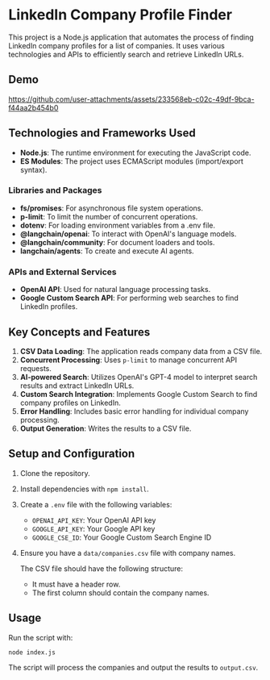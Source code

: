 # LinkedIn Company Profile Finder

This project is a Node.js application that automates the process of finding LinkedIn company profiles for a list of companies. It uses various technologies and APIs to efficiently search and retrieve LinkedIn URLs.

## Demo

https://github.com/user-attachments/assets/233568eb-c02c-49df-9bca-f44aa2b454b0

## Technologies and Frameworks Used

- **Node.js**: The runtime environment for executing the JavaScript code.
- **ES Modules**: The project uses ECMAScript modules (import/export syntax).

### Libraries and Packages

- **fs/promises**: For asynchronous file system operations.
- **p-limit**: To limit the number of concurrent operations.
- **dotenv**: For loading environment variables from a .env file.
- **@langchain/openai**: To interact with OpenAI's language models.
- **@langchain/community**: For document loaders and tools.
- **langchain/agents**: To create and execute AI agents.

### APIs and External Services

- **OpenAI API**: Used for natural language processing tasks.
- **Google Custom Search API**: For performing web searches to find LinkedIn profiles.

## Key Concepts and Features

1. **CSV Data Loading**: The application reads company data from a CSV file.
2. **Concurrent Processing**: Uses `p-limit` to manage concurrent API requests.
3. **AI-powered Search**: Utilizes OpenAI's GPT-4 model to interpret search results and extract LinkedIn URLs.
4. **Custom Search Integration**: Implements Google Custom Search to find company profiles on LinkedIn.
5. **Error Handling**: Includes basic error handling for individual company processing.
6. **Output Generation**: Writes the results to a CSV file.

## Setup and Configuration

1. Clone the repository.
2. Install dependencies with `npm install`.
3. Create a `.env` file with the following variables:
   - `OPENAI_API_KEY`: Your OpenAI API key
   - `GOOGLE_API_KEY`: Your Google API key
   - `GOOGLE_CSE_ID`: Your Google Custom Search Engine ID
4. Ensure you have a `data/companies.csv` file with company names.

	The CSV file should have the following structure:

	- It must have a header row.
	- The first column should contain the company names.

## Usage

Run the script with:

`node index.js`

The script will process the companies and output the results to `output.csv`.


